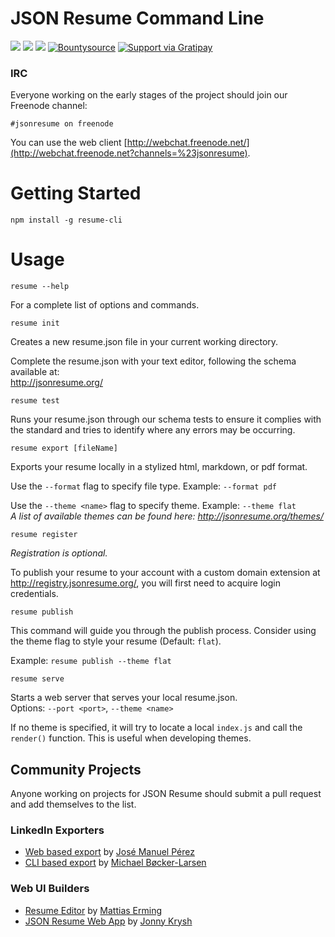 # JSON Resume Command Line

[![](https://api.travis-ci.org/jsonresume/resume-cli.svg)](http://travis-ci.org/jsonresume/resume-cli)
[![](https://badge.fury.io/js/resume-cli.png)](https://www.npmjs.org/package/resume-cli)
[![](http://img.shields.io/npm/dm/resume-cli.svg)](https://www.npmjs.org/package/resume-cli)
[![Bountysource](https://www.bountysource.com/badge/team?team_id=21303&style=bounties_received)](https://www.bountysource.com/teams/jsonresume/issues?utm_source=JSON%20Resume&utm_medium=shield&utm_campaign=bounties_received)
[![Support via Gratipay](http://img.shields.io/gratipay/jsonresume.svg)](https://gratipay.com/jsonresume/)


### IRC

Everyone working on the early stages of the project should join our Freenode channel:

```
#jsonresume on freenode
```

You can use the web client [http://webchat.freenode.net/](http://webchat.freenode.net?channels=%23jsonresume).

# Getting Started

```
npm install -g resume-cli
```

# Usage

```
resume --help
```

For a complete list of options and commands.

```
resume init
```

Creates a new resume.json file in your current working directory.   

Complete the resume.json with your text editor, following the schema available at:  
http://jsonresume.org/

```
resume test
```

Runs your resume.json through our schema tests to ensure it complies with the standard and tries to identify where any errors may be occurring.

```
resume export [fileName]
```

Exports your resume locally in a stylized html, markdown, or pdf format.

Use the `--format` flag to specify file type. Example: `--format pdf`

Use the `--theme <name>` flag to specify theme. Example: `--theme flat`  
_A list of available themes can be found here: http://jsonresume.org/themes/_

```
resume register
```

_Registration is optional._

To publish your resume to your account with a custom domain extension at http://registry.jsonresume.org/, you will first need to acquire login credentials. 

```
resume publish
```

This command will guide you through the publish process.
Consider using the theme flag to style your resume (Default: `flat`).

Example: `resume publish --theme flat`

```
resume serve
```

Starts a web server that serves your local resume.json.  
Options: `--port <port>`, `--theme <name>`

If no theme is specified, it will try to locate a local `index.js` and call the `render()` function. This is useful when developing themes.

## Community Projects

Anyone working on projects for JSON Resume should submit a pull request and add themselves to the list.

### LinkedIn Exporters
* [Web based export](https://github.com/JMPerez/linkedin-to-json-resume) by [José Manuel Pérez](https://twitter.com/jmperezperez)
* [CLI based export](https://github.com/mblarsen/resume-linkedin) by [Michael Bøcker-Larsen](https://twitter.com/mblarsen)

### Web UI Builders
* [Resume Editor](https://erming.github.io/resume-editor) by [Mattias Erming](https://github.com/erming)
* [JSON Resume Web App](https://github.com/jonnykry/JSONResumeWebApp/tree/gh-pages) by [Jonny Krysh](https://github.com/jonnykry)
